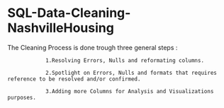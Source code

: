# SQL-Data-Cleaning-NashvilleHousing

The Cleaning Process is done trough three general steps :

                1.Resolving Errors, Nulls and reformating columns.
                
                2.Spotlight on Errors, Nulls and formats that requires reference to be resolved and/or confirmed.
                
                3.Adding more Columns for Analysis and Visualizations purposes.
